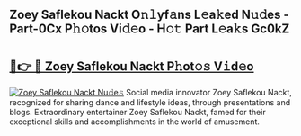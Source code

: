 ## Zoey Saflekou Nackt O𝚗𝚕yf𝚊ns L𝚎a𝚔ed N𝚞𝚍es - Part-0Cx P𝚑𝚘tos Vi𝚍𝚎o - H𝚘𝚝 Part L𝚎a𝚔s Gc0kZ

# <h2><a href="http://kf0o9eh.oniu.top/?m=Zoey+Saflekou+Nackt">🔗👉 🔴 Zoey Saflekou Nackt P𝚑ot𝚘𝚜 V𝚒d𝚎o</a></h2>

[![Zoey Saflekou Nackt Nu𝚍e𝚜](https://i.imgur.com/0qMVB7G.gif)](http://kf0o9eh.oniu.top/?m=Zoey+Saflekou+Nackt)
Social media innovator Zoey Saflekou Nackt, recognized for sharing dance and lifestyle ideas, through presentations and blogs. Extraordinary entertainer Zoey Saflekou Nackt, famed for their exceptional skills and accomplishments in the world of amusement.  
